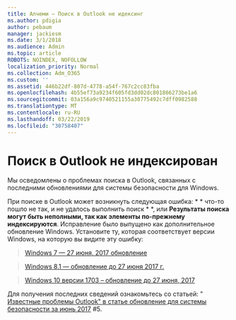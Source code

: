 ```yaml
---
title: Алчеми — Поиск в Outlook не идексинг
ms.author: pdigia
author: pebaum
manager: jackiesm
ms.date: 3/1/2018
ms.audience: Admin
ms.topic: article
ROBOTS: NOINDEX, NOFOLLOW
localization_priority: Normal
ms.collection: Adm_O365
ms.custom: ''
ms.assetid: 446b22df-807d-4778-a54f-767c2cc83fba
ms.openlocfilehash: 4b55ef73a9234f605fd3dd02dc801866273be1a6
ms.sourcegitcommit: 03a156a9c9740521155a30775492c7dff0982588
ms.translationtype: MT
ms.contentlocale: ru-RU
ms.lasthandoff: 03/22/2019
ms.locfileid: "30758407"
---
```

# <a name="outlook-search-not-indexing"></a>Поиск в Outlook не индексирован

Мы осведомлены о проблемах поиска в Outlook, связанных с последними обновлениями для системы безопасности для Windows.
  
При поиске в Outlook может возникнуть следующая ошибка: * * что-то пошло не так, и не удалось выполнить поиск * *, или **Результаты поиска могут быть неполными, так как элементы по-прежнему индексируются**. Исправление было выпущено как дополнительное обновление Windows. Установите ту, которая соответствует версии Windows, на которую вы видите эту ошибку: 
  
> [Windows 7 — 27 июня, 2017 обновление](https://support.microsoft.com/kb/4022168.aspx)
    
> [Windows 8,1 — обновление до 27 июня 2017 г.](https://support.microsoft.com/kb/4022720.aspx)
    
> [Windows 10 версии 1703 – обновление до 27 июня, 2017](https://support.microsoft.com/kb/4022716.aspx)
    
Для получения последних сведений ознакомьтесь со статьей: " [Известные проблемы Outlook" в статье обновление для системы безопасности за июнь 2017](https://support.office.com/article/Outlook-known-issues-in-the-June-2017-security-updates-3F6DBFFD-8505-492D-B19F-B3B89369ED9B.aspx) #5. 
  

